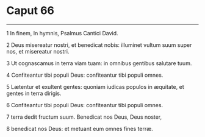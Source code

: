# Caput 66

***

1 In finem, In hymnis, Psalmus Cantici David.

2 Deus misereatur nostri, et benedicat nobis: illuminet vultum suum super nos, et misereatur nostri.

3 Ut cognascamus in terra viam tuam: in omnibus gentibus salutare tuum.

4 Confiteantur tibi populi Deus: confiteantur tibi populi omnes.

5 Lætentur et exultent gentes: quoniam iudicas populos in æquitate, et gentes in terra dirigis.

6 Confiteantur tibi populi Deus: confiteantur tibi populi omnes.

7 terra dedit fructum suum. Benedicat nos Deus, Deus noster,

8 benedicat nos Deus: et metuant eum omnes fines terræ.

